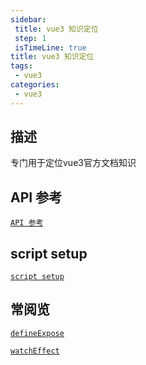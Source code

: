 ```yaml
---
sidebar: 
 title: vue3 知识定位
 step: 1
 isTimeLine: true
title: vue3 知识定位
tags:
 - vue3
categories:
 - vue3
---
```


## 描述

专门用于定位vue3官方文档知识

## API 参考

[`API 参考`](https://cn.vuejs.org/api/)



## script setup

[`script setup`](https://cn.vuejs.org/api/sfc-script-setup.html)

## 常阅览

[`defineExpose`](https://cn.vuejs.org/api/sfc-script-setup.html#defineexpose)

[`watchEffect`](https://cn.vuejs.org/api/reactivity-core.html#watcheffect)
